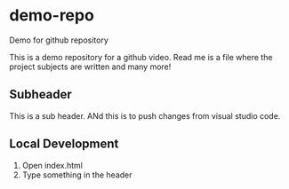 # demo-repo
Demo for github repository

This is a demo repository for a github video. Read me is a file where the project subjects are written and many more!

## Subheader

This is a sub header. ANd this is to push changes from visual studio code.


## Local Development
1. Open index.html
2. Type something in the header
